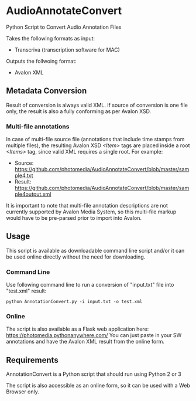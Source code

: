# AudioAnnotateConvert
Python Script to Convert Audio Annotation Files

Takes the following formats as input:

 * Transcriva (transcription software for MAC)

Outputs the follwoing format:

 * Avalon XML
 
##  Metadata Conversion

Result of conversion is always valid XML.  If source of conversion is one file only, the result is also a fully conforming <Item> as per Avalon XSD.  

###  Multi-file annotations
In case of multi-file source file (annotations that include time stamps from multiple files), the resulting Avalon XSD <i>&lt;Item&gt;</i> tags are placed inside a root <i>&lt;Items&gt;</i> tag, since valid XML requires a single root.  For example:
  
 * Source: https://github.com/photomedia/AudioAnnotateConvert/blob/master/sample4.txt
 * Result: https://github.com/photomedia/AudioAnnotateConvert/blob/master/sample4output.xml
  
It is important to note that multi-file annotation descriptions are not currently supported by Avalon Media System, so this multi-file markup would have to be pre-parsed prior to import into Avalon. 

##  Usage

This script is available as downloadable command line script and/or it can be used online directly without the need for downloading.

### Command Line

Use following command line to run a conversion of "input.txt" file into "test.xml" result:

<code>python AnnotationConvert.py -i input.txt -o test.xml</code>

### Online

The script is also available as a Flask web application here: https://photomedia.pythonanywhere.com/
You can just paste in your SW annotations and have the Avalon XML result from the online form.

##  Requirements

AnnotationConvert is a Python script that should run using Python 2 or 3

The script is also accessible as an online form, so it can be used with a Web Browser only.
